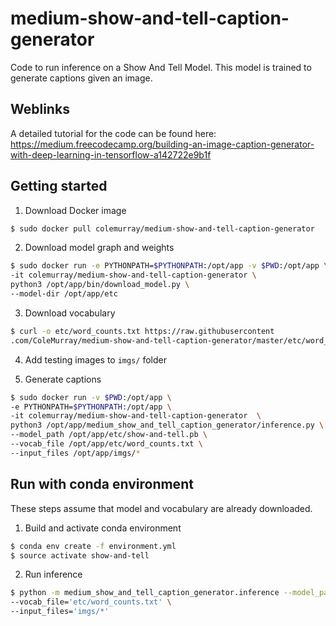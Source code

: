 # medium-show-and-tell-caption-generator

Code to run inference on a Show And Tell Model.
This model is trained to generate captions given an image.

## Weblinks

A detailed tutorial for the code can be found here:
https://medium.freecodecamp.org/building-an-image-caption-generator-with-deep-learning-in-tensorflow-a142722e9b1f

## Getting started

1. Download Docker image

```bash
$ sudo docker pull colemurray/medium-show-and-tell-caption-generator
```

2. Download model graph and weights

```bash
$ sudo docker run -e PYTHONPATH=$PYTHONPATH:/opt/app -v $PWD:/opt/app \
-it colemurray/medium-show-and-tell-caption-generator \
python3 /opt/app/bin/download_model.py \
--model-dir /opt/app/etc
```

3. Download vocabulary

```bash
$ curl -o etc/word_counts.txt https://raw.githubusercontent
.com/ColeMurray/medium-show-and-tell-caption-generator/master/etc/word_counts.txt
```

4. Add testing images to ```imgs/``` folder

5. Generate captions

```bash
$ sudo docker run -v $PWD:/opt/app \
-e PYTHONPATH=$PYTHONPATH:/opt/app \
-it colemurray/medium-show-and-tell-caption-generator  \
python3 /opt/app/medium_show_and_tell_caption_generator/inference.py \
--model_path /opt/app/etc/show-and-tell.pb \
--vocab_file /opt/app/etc/word_counts.txt \
--input_files /opt/app/imgs/*
```
## Run with conda environment
These steps assume that model and vocabulary are already downloaded.

1. Build and activate conda environment

```bash
$ conda env create -f environment.yml
$ source activate show-and-tell
```

2. Run inference
```bash
$ python -m medium_show_and_tell_caption_generator.inference --model_path='etc/show-and-tell.pb' \
--vocab_file='etc/word_counts.txt' \
--input_files='imgs/*'
```
